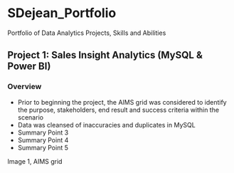 # SDejean_Portfolio
Portfolio of Data Analytics Projects, Skills and Abilities

## Project 1: Sales Insight Analytics (MySQL & Power BI)

### Overview

- Prior to beginning the project, the AIMS grid was considered to identify the purpose, stakeholders, end result and success criteria within the scenario
- Data was cleansed of inaccuracies and duplicates in MySQL
- Summary Point 3
- Summary Point 4
- Summary Point 5

Image 1, AIMS grid


